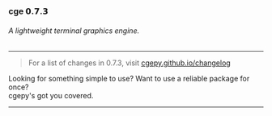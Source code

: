 ### cge 𝟬.𝟳.𝟯
###### A lightweight terminal graphics engine.
***
> For a list of changes in 0.7.3, visit [cgepy.github.io/changelog](https://cgepy.github.io/changelog)

Looking for something simple to use? Want to use a reliable package for once?\
cgepy's got you covered.
***
